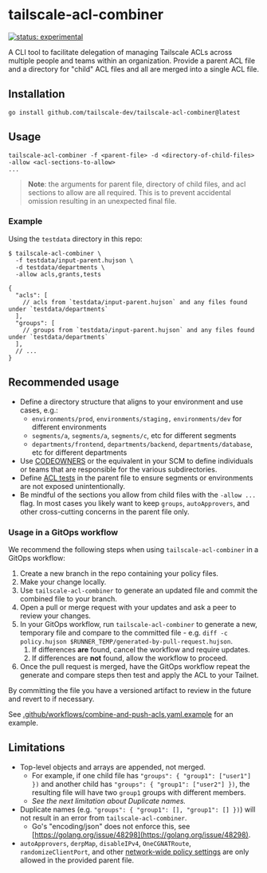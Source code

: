 # tailscale-acl-combiner

[![status: experimental](https://img.shields.io/badge/status-experimental-blue)](https://tailscale.com/kb/1167/release-stages/#experimental)

A CLI tool to facilitate delegation of managing Tailscale ACLs across multiple people and teams within an organization. Provide a parent ACL file and a directory for "child" ACL files and all are merged into a single ACL file.

## Installation

```shell
go install github.com/tailscale-dev/tailscale-acl-combiner@latest
```

## Usage

```shell
tailscale-acl-combiner -f <parent-file> -d <directory-of-child-files> -allow <acl-sections-to-allow>
...
```

> **Note**: the arguments for parent file, directory of child files, and acl sections to allow are all required. This is to prevent accidental omission resulting in an unexpected final file.

### Example

Using the `testdata` directory in this repo:

```shell
$ tailscale-acl-combiner \
  -f testdata/input-parent.hujson \
  -d testdata/departments \
  -allow acls,grants,tests

{
  "acls": [
    // acls from `testdata/input-parent.hujson` and any files found under `testdata/departments`
  ],
  "groups": [
    // groups from `testdata/input-parent.hujson` and any files found under `testdata/departments`
  ],
  // ...
}
```

## Recommended usage

- Define a directory structure that aligns to your environment and use cases, e.g.:
  - `environments/prod`, `environments/staging,` `environments/dev` for different environments
  - `segments/a`, `segments/a`, `segments/c`, etc for different segments
  - `departments/frontend`, `departments/backend`, `departments/database`, etc for different departments
- Use [CODEOWNERS](https://docs.github.com/en/repositories/managing-your-repositorys-settings-and-features/customizing-your-repository/about-code-owners) or the equivalent in your SCM to define individuals or teams that are responsible for the various subdirectories.
- Define [ACL tests](https://tailscale.com/kb/1337/acl-syntax#tests) in the parent file to ensure segments or environments are not exposed unintentionally.
- Be mindful of the sections you allow from child files with the `-allow ...` flag. In most cases you likely want to keep `groups`, `autoApprovers`, and other cross-cutting concerns in the parent file only.

### Usage in a GitOps workflow

We recommend the following steps when using `tailscale-acl-combiner` in a GitOps workflow:

1. Create a new branch in the repo containing your policy files.
1. Make your change locally.
1. Use `tailscale-acl-combiner` to generate an updated file and commit the combined file to your branch.
1. Open a pull or merge request with your updates and ask a peer to review your changes.
1. In your GitOps workflow, run `tailscale-acl-combiner` to generate a new, temporary file and compare to the committed file - e.g. `diff -c policy.hujson $RUNNER_TEMP/generated-by-pull-request.hujson`.
    1. If differences **are** found, cancel the workflow and require updates.
    1. If differences are **not** found, allow the workflow to proceed.
1. Once the pull request is merged, have the GitOps workflow repeat the generate and compare steps then test and apply the ACL to your Tailnet.

By committing the file you have a versioned artifact to review in the future and revert to if necessary.

See [.github/workflows/combine-and-push-acls.yaml.example](.github/workflows/combine-and-push-acls.yaml.example) for an example.

## Limitations

- Top-level objects and arrays are appended, not merged.
  - For example, if one child file has `"groups": { "group1": ["user1"] })` and another child has `"groups": { "group1": ["user2"] })`, the resulting file will have two `group1` groups with different members.
  - *See the next limitation about Duplicate names.*
- Duplicate names (e.g. `"groups": { "group1": [], "group1": [] })`) will not result in an error from `tailscale-acl-combiner`.
  - Go's "encoding/json" does not enforce this, see [https://golang.org/issue/48298](https://golang.org/issue/48298).
- `autoApprovers`, `derpMap`, `disableIPv4`, `OneCGNATRoute`, `randomizeClientPort`, and other [network-wide policy settings](https://tailscale.com/kb/1337/acl-syntax#network-policy-options) are only allowed in the provided parent file.
